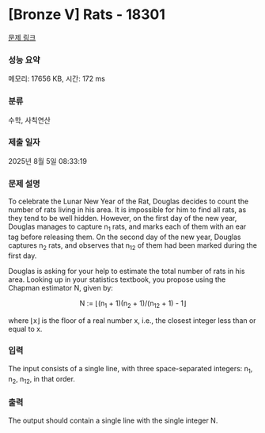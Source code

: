 # [Bronze V] Rats - 18301 

[문제 링크](https://www.acmicpc.net/problem/18301) 

### 성능 요약

메모리: 17656 KB, 시간: 172 ms

### 분류

수학, 사칙연산

### 제출 일자

2025년 8월 5일 08:33:19

### 문제 설명

<p>To celebrate the Lunar New Year of the Rat, Douglas decides to count the number of rats living in his area. It is impossible for him to find all rats, as they tend to be well hidden. However, on the first day of the new year, Douglas manages to capture n<sub>1</sub> rats, and marks each of them with an ear tag before releasing them. On the second day of the new year, Douglas captures n<sub>2</sub> rats, and observes that n<sub>12</sub> of them had been marked during the first day.</p>

<p>Douglas is asking for your help to estimate the total number of rats in his area. Looking up in your statistics textbook, you propose using the Chapman estimator N, given by:</p>

<p style="text-align: center;">N := ⌊(n<sub>1</sub> + 1)(n<sub>2</sub> + 1)/(n<sub>12</sub> + 1) - 1⌋</p>

<p>where ⌊x⌋ is the floor of a real number x, i.e., the closest integer less than or equal to x.</p>

### 입력 

 <p>The input consists of a single line, with three space-separated integers: n<sub>1</sub>, n<sub>2</sub>, n<sub>12</sub>, in that order.</p>

### 출력 

 <p>The output should contain a single line with the single integer N.</p>

